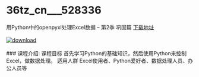 # 36tz_cn___528336
用Python中的openpyxl处理Excel数据 – 第2季 巩固篇
[下载地址](http://www.36tz.cn/article/528336 "下载地址")
<br/></br>[![download](http://36tz.cn/muke_img/2019_11_1-5-300x169.png "下载地址")](http://www.36tz.cn/article/528336 "下载地址")
<br/></br>### 课程介绍:
课程目标
首先学习Python的基础知识，然后使用Python来控制Excel，做数据处理。
适用人群
Excel使用者、Python爱好者、数据处理人员、办公人员等


 
